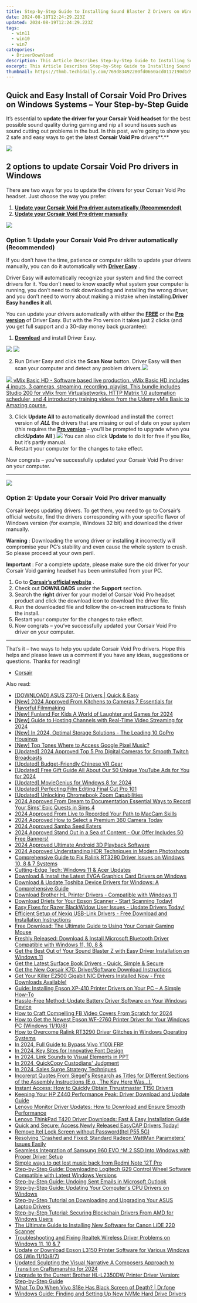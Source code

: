 ```yaml
---
title: Step-by-Step Guide to Installing Sound Blaster Z Drivers on Windows 10 PCs
date: 2024-08-18T12:24:29.223Z
updated: 2024-08-19T12:24:29.223Z
tags:
  - win11
  - win10
  - win7
categories:
  - DriverDownload
description: This Article Describes Step-by-Step Guide to Installing Sound Blaster Z Drivers on Windows 10 PCs
excerpt: This Article Describes Step-by-Step Guide to Installing Sound Blaster Z Drivers on Windows 10 PCs
thumbnail: https://thmb.techidaily.com/769d83492280fd0660acd0112190d1d990d0e4305860168c39e79719f29b2ea7.jpg
---
```


## Quick and Easy Install of Corsair Void Pro Drives on Windows Systems – Your Step-by-Step Guide

It’s essential to **update the driver for your Corsair Void headset**   for the best possible sound quality during gaming and nip all sound issues such as sound cutting out problems in the bud. In this post, we’re going to show you 2 safe and easy ways to get the latest **Corsair Void Pro**  drivers**.**

<!-- affiliate ads begin -->
<a href="https://estore.winxdvd.com/order/checkout.php?PRODS=12653808&QTY=1&AFFILIATE=108875&CART=1"><img src="https://www.winxdvd.com/affiliate/new-banner/wt-500x500.jpg" border="0"></a>
<!-- affiliate ads end -->
## 2 options to update Corsair Void Pro drivers in Windows

 There are two ways for you to update the drivers for your Corsair Void Pro headset. Just choose the way you prefer:

1. [**Update your Corsair Void Pro driver automatically (Recommended)**](https://www.drivereasy.com/knowledge/corsair-void-drivers-download-install-for-windows-easily/#O1)
2. [**Update your Corsair Void Pro driver manually**](https://tools.techidaily.com/drivereasy/download/)

<!-- affiliate ads begin -->
<a href="https://shop.systoolsgroup.com/affiliate.php?ACCOUNT=SYSTOOBY&AFFILIATE=108875&PATH=https%3A%2F%2Fwww.systoolsgroup.com%3FAFFILIATE%3D108875%26RESOURCE%3DSysTools%2BGmail%2BBackup"><img src="https://www.systoolsgroup.com/box/gmail-backup.png" border="0"></a>
<!-- affiliate ads end -->
### Option 1: Update your Corsair Void Pro driver automatically (Recommended)

 If you don’t have the time, patience or computer skills to update your drivers manually, you can do it automatically with **[Driver Easy](https://tools.techidaily.com/drivereasy/download/)**  .

 Driver Easy will automatically recognize your system and find the correct drivers for it. You don’t need to know exactly what system your computer is running, you don’t need to risk downloading and installing the wrong driver, and you don’t need to worry about making a mistake when installing.**Driver Easy handles it all.**

 You can update your drivers automatically with either the **[FREE](https://tools.techidaily.com/drivereasy/download/)**  or the **[Pro version](https://tools.techidaily.com/drivereasy/download/)**  of Driver Easy. But with the Pro version it takes just 2 clicks (and you get full support and a 30-day money back guarantee):

1. [**Download**](https://tools.techidaily.com/drivereasy/download/) and install Driver Easy.
<!-- affiliate ads begin -->
<a href="https://shop.manycam.com/order/checkout.php?PRODS=17727588&QTY=1&AFFILIATE=108875&CART=1"><img src="https://secure.avangate.com/images/merchant/8230bea7d54bcdf99cdfe85cb07313d5/mcaffbanner600x500.png" border="0"></a>
<a href="https://shop.manycam.com/order/checkout.php?PRODS=17727588&QTY=1&AFFILIATE=108875&CART=1"><img src="https://secure.avangate.com/images/merchant/8230bea7d54bcdf99cdfe85cb07313d5/Affiliates_300x250px_valentinesday.png" border="0"></a>
<!-- affiliate ads end -->
2. Run Driver Easy and click the **Scan Now** button. Driver Easy will then scan your computer and detect any problem drivers.![](https://images.drivereasy.com/wp-content/uploads/2018/12/img_5c04aae3578ee-1.jpg)
<!-- affiliate ads begin -->
<a href="https://secure.2checkout.com/order/checkout.php?PRODS=4718728&QTY=1&AFFILIATE=108875&CART=1"> <img src="https://secure.avangate.com/images/merchant/ce9a6fb2becc2d235e62b125e9260102/products/vMixCallScreenshot1-large.jpg" border="0"> vMix Basic HD - Software based live production. vMix Basic HD includes 4 inputs, 3 cameras, streaming, recording, playlist. 
This bundle includes Studio 200 for vMix from Virtualsetworks, HTTP Matrix 1.0 automation scheduler, and 4 introductory training videos from the Udemy vMix Basic to Amazing course. </a>
<!-- affiliate ads end -->
3. Click **Update All** to automatically download and install the correct version of _**ALL**_ the drivers that are missing or out of date on your system (this requires the **[Pro version](https://tools.techidaily.com/drivereasy/download/)**  – you’ll be prompted to upgrade when you click**Update All** ).![](https://images.drivereasy.com/wp-content/uploads/2018/12/img_5bfa4f05e9160.jpg) You can also click **Update**  to do it for free if you like, but it’s partly manual.
4. Restart your computer for the changes to take effect.

 Now congrats – you’ve successfully updated your Corsair Void Pro driver on your computer.

---

<!-- affiliate ads begin -->
<a href="https://secure.2checkout.com/order/checkout.php?PRODS=4620778&QTY=1&AFFILIATE=108875&CART=1"><img src="https://secure.avangate.com/images/merchant/07dd4d5a72f5740ef0f035f201951476/300__250banner.jpg" border="0"></a>
<!-- affiliate ads end -->
### Option 2: Update your Corsair Void Pro driver manually

 Corsair keeps updating drivers. To get them, you need to go to Corsair’s official website, find the drivers corresponding with your specific flavor of Windows version (for example, Windows 32 bit) and download the driver manually.

**Warning** : Downloading the wrong driver or installing it incorrectly will compromise your PC’s stability and even cause the whole system to crash. So please proceed at your own peril.

**Important** : For a complete update, please make sure the old driver for your Corsair Void gaming headset has been uninstalled from your PC.

1. Go to **[Corsair’s official website](https://tools.techidaily.com/drivereasy/download/)**  .
2. Check out **DOWNLOADS**   under the **Support**   section.
3. Search the **right**   driver for your model of Corsair Void Pro headset product and click the download icon to download the driver file.
4. Run the downloaded file and follow the on-screen instructions to finish the install.
5. Restart your computer for the changes to take effect.
6. Now congrats – you’ve successfully updated your Corsair Void Pro driver on your computer.

---

 That’s it – two ways to help you update Corsair Void Pro drivers. Hope this helps and please leave us a comment if you have any ideas, suggestions or questions. Thanks for reading!

* [Corsair](https://tools.techidaily.com/drivereasy/download/)

<ins class="adsbygoogle"
     style="display:block"
     data-ad-format="autorelaxed"
     data-ad-client="ca-pub-7571918770474297"
     data-ad-slot="1223367746"></ins>



<ins class="adsbygoogle"
     style="display:block"
     data-ad-client="ca-pub-7571918770474297"
     data-ad-slot="8358498916"
     data-ad-format="auto"
     data-full-width-responsive="true"></ins>

<span class="atpl-alsoreadstyle">Also read:</span>
<div><ul>
<li><a href="https://win-dash.techidaily.com/download-asus-z370-e-drivers-quick-and-easy/"><u>[DOWNLOAD] ASUS Z370-E Drivers | Quick & Easy</u></a></li>
<li><a href="https://fox-glue.techidaily.com/new-2024-approved-from-kitchens-to-cameras-7-essentials-for-flavorful-filmmaking/"><u>[New] 2024 Approved  From Kitchens to Cameras  7 Essentials for Flavorful Filmmaking</u></a></li>
<li><a href="https://remote-screen-capture.techidaily.com/new-funland-for-kids-a-world-of-laughter-and-games-for-2024/"><u>[New] Funland For Kids  A World of Laughter and Games for 2024</u></a></li>
<li><a href="https://discord-videos.techidaily.com/new-guide-to-hosting-channels-with-real-time-video-streaming-for-2024/"><u>[New] Guide to Hosting Channels with Real-Time Video Streaming for 2024</u></a></li>
<li><a href="https://fox-info.techidaily.com/new-in-2024-optimal-storage-solutions-the-leading-10-gopro-housings/"><u>[New] In 2024, Optimal Storage Solutions - The Leading 10 GoPro Housings</u></a></li>
<li><a href="https://some-skills.techidaily.com/new-top-tones-where-to-access-google-pixel-music/"><u>[New] Top Tones  Where to Access Google Pixel Music?</u></a></li>
<li><a href="https://digital-screen-recording.techidaily.com/updated-2024-approved-top-5-pro-digital-cameras-for-smooth-twitch-broadcasts/"><u>[Updated] 2024 Approved  Top 5 Pro Digital Cameras for Smooth Twitch Broadcasts</u></a></li>
<li><a href="https://extra-hints.techidaily.com/updated-budget-friendly-chinese-vr-gear/"><u>[Updated] Budget-Friendly Chinese VR Gear</u></a></li>
<li><a href="https://eaxpv-info.techidaily.com/updated-free-gift-guide-all-about-our-50-unique-youtube-ads-for-you-for-2024/"><u>[Updated] Free Gift Guide  All About Our 50 Unique YouTube Ads for You for 2024</u></a></li>
<li><a href="https://vp-tips.techidaily.com/updated-moviegenius-for-windows-8-for-2024/"><u>[Updated] MovieGenius for Windows 8 for 2024</u></a></li>
<li><a href="https://extra-skills.techidaily.com/updated-perfecting-film-editing-final-cut-pro-101/"><u>[Updated] Perfecting Film Editing  Final Cut Pro 101</u></a></li>
<li><a href="https://some-guidance.techidaily.com/updated-unlocking-chromebook-zoom-capabilities/"><u>[Updated] Unlocking Chromebook Zoom Capabilities</u></a></li>
<li><a href="https://visual-screen-recording.techidaily.com/2024-approved-from-dream-to-documentation-essential-ways-to-record-your-sims-epic-quests-in-sims-4/"><u>2024 Approved  From Dream to Documentation  Essential Ways to Record Your Sims' Epic Quests in Sims 4</u></a></li>
<li><a href="https://screen-activity-recording.techidaily.com/2024-approved-from-live-to-recorded-your-path-to-maccam-skills/"><u>2024 Approved  From Live to Recorded  Your Path to MacCam Skills</u></a></li>
<li><a href="https://some-techniques.techidaily.com/2024-approved-how-to-select-a-premium-360-camera-today/"><u>2024 Approved  How to Select a Premium 360 Camera Today</u></a></li>
<li><a href="https://article-knowledge.techidaily.com/2024-approved-samba-seed-eaters/"><u>2024 Approved  Samba Seed Eaters</u></a></li>
<li><a href="https://youtube-data.techidaily.com/73765555-2024-approved-stand-out-in-a-sea-of-content-our-offer-includes-50-free-banners/"><u>2024 Approved  Stand Out in a Sea of Content - Our Offer Includes 50 Free Banners!</u></a></li>
<li><a href="https://fox-friendly.techidaily.com/2024-approved-ultimate-android-3d-playback-software/"><u>2024 Approved  Ultimate Android 3D Playback Software</u></a></li>
<li><a href="https://some-approaches.techidaily.com/2024-approved-understanding-hdr-techniques-in-modern-photoshoots/"><u>2024 Approved  Understanding HDR Techniques in Modern Photoshoots</u></a></li>
<li><a href="https://win-amazing.techidaily.com/comprehensive-guide-to-fix-ralink-rt3290-driver-issues-on-windows-10-8-and-7-systems/"><u>Comprehensive Guide to Fix Ralink RT3290 Driver Issues on Windows 10, 8 & 7 Systems</u></a></li>
<li><a href="https://driver-install.techidaily.com/cutting-edge-tech-windows-11-and-acer-updates/"><u>Cutting-Edge Tech: Windows 11 & Acer Updates</u></a></li>
<li><a href="https://win-amazing.techidaily.com/download-and-install-the-latest-evga-graphics-card-drivers-on-windows/"><u>Download & Install the Latest EVGA Graphics Card Drivers on Windows</u></a></li>
<li><a href="https://win-amazing.techidaily.com/download-and-update-toshiba-device-drivers-for-windows-a-comprehensive-guide/"><u>Download & Update Toshiba Device Drivers for Windows: A Comprehensive Guide</u></a></li>
<li><a href="https://win-amazing.techidaily.com/download-brother-hl-printer-drivers-compatible-with-windows-11/"><u>Download Brother HL Printer Drivers - Compatible with Windows 11</u></a></li>
<li><a href="https://win-amazing.techidaily.com/download-driets-for-your-epson-scanner-start-scanning-today/"><u>Download Driets for Your Epson Scanner - Start Scanning Today!</u></a></li>
<li><a href="https://win-amazing.techidaily.com/1722967589641-easy-fixes-for-razer-blackwidow-user-issues-update-drivers-today/"><u>Easy Fixes for Razer BlackWidow User Issues - Update Drivers Today!</u></a></li>
<li><a href="https://win-amazing.techidaily.com/efficient-setup-of-nexiq-usb-link-drivers-free-download-and-installation-instructions/"><u>Efficient Setup of Nexiq USB-Link Drivers - Free Download and Installation Instructions</u></a></li>
<li><a href="https://win-amazing.techidaily.com/free-download-the-ultimate-guide-to-using-your-corsair-gaming-mouse/"><u>Free Download: The Ultimate Guide to Using Your Corsair Gaming Mouse</u></a></li>
<li><a href="https://win-amazing.techidaily.com/freshly-released-download-and-install-microsoft-bluetooth-driver-compatible-with-windows-11-10-8-and/"><u>Freshly Released: Download & Install Microsoft Bluetooth Driver Compatible with Windows 11, 10, 8 &</u></a></li>
<li><a href="https://win-amazing.techidaily.com/get-the-best-out-of-your-sound-blaster-z-with-easy-driver-installation-on-windows-11/"><u>Get the Best Out of Your Sound Blaster Z with Easy Driver Installation on Windows 11</u></a></li>
<li><a href="https://win-amazing.techidaily.com/1722964281141-get-the-latest-surface-book-drivers-quick-simple-and-secure/"><u>Get the Latest Surface Book Drivers - Quick, Simple & Secure</u></a></li>
<li><a href="https://win-amazing.techidaily.com/get-the-new-corsair-k70-driversoftware-download-instructions/"><u>Get the New Corsair K70: Driver/Software Download Instructions</u></a></li>
<li><a href="https://win-amazing.techidaily.com/1722978068662-get-your-killer-e2500-gigabit-nic-drivers-installed-now-free-downloads-available/"><u>Get Your Killer E2500 Gigabit NIC Drivers Installed Now - Free Downloads Available!</u></a></li>
<li><a href="https://win-amazing.techidaily.com/guide-installing-epson-xp-410-printer-drivers-on-your-pc-a-simple-how-to/"><u>Guide: Installing Epson XP-410 Printer Drivers on Your PC – A Simple How-To</u></a></li>
<li><a href="https://win-amazing.techidaily.com/hassle-free-method-update-battery-driver-software-on-your-windows-device/"><u>Hassle-Free Method: Update Battery Driver Software on Your Windows Device</u></a></li>
<li><a href="https://facebook-clips.techidaily.com/how-to-craft-compelling-fb-video-covers-from-scratch-for-2024/"><u>How to Craft Compelling FB Video Covers From Scratch for 2024</u></a></li>
<li><a href="https://win-amazing.techidaily.com/how-to-get-the-newest-epson-wf-2760-printer-driver-for-your-windows-pc-windows-11108/"><u>How to Get the Newest Epson WF-2760 Printer Driver for Your Windows PC (Windows 11/10/8)</u></a></li>
<li><a href="https://win-amazing.techidaily.com/how-to-overcome-ralink-rt3290-driver-glitches-in-windows-operating-systems/"><u>How to Overcome Ralink RT3290 Driver Glitches in Windows Operating Systems</u></a></li>
<li><a href="https://bypass-frp.techidaily.com/in-2024-full-guide-to-bypass-vivo-y100i-frp-by-drfone-android/"><u>In 2024, Full Guide to Bypass Vivo Y100i FRP</u></a></li>
<li><a href="https://extra-support.techidaily.com/in-2024-key-sites-for-innovative-font-design/"><u>In 2024, Key Sites for Innovative Font Design</u></a></li>
<li><a href="https://extra-approaches.techidaily.com/in-2024-link-sounds-to-visual-elements-in-ppt/"><u>In 2024, Link Sounds to Visual Elements in PPT</u></a></li>
<li><a href="https://visual-screen-recording.techidaily.com/in-2024-quickcopy-custodians-judgment/"><u>In 2024, QuickCopy Custodians' Judgment</u></a></li>
<li><a href="https://extra-support.techidaily.com/in-2024-sales-surge-strategy-techniques/"><u>In 2024, Sales Surge Strategy Techniques</u></a></li>
<li><a href="https://win-amazing.techidaily.com/incorerpt-quotes-from-siegels-research-as-titles-for-different-sections-of-the-assembly-instructions-eg-the-key-here-was/"><u>Incorerpt Quotes From Siegel's Research as Titles for Different Sections of the Assembly Instructions (E.g., The Key Here Was...).</u></a></li>
<li><a href="https://win-amazing.techidaily.com/instant-access-how-to-quickly-obtain-thrustmaster-t150-drivers/"><u>Instant Access: How to Quickly Obtain Thrustmaster T150 Drivers</u></a></li>
<li><a href="https://win-amazing.techidaily.com/keeping-your-hp-z440-performance-peak-driver-download-and-update-guide/"><u>Keeping Your HP Z440 Performance Peak: Driver Download and Update Guide</u></a></li>
<li><a href="https://win-amazing.techidaily.com/lenovo-monitor-driver-updates-how-to-download-and-ensure-smooth-performance/"><u>Lenovo Monitor Driver Updates: How to Download and Ensure Smooth Performance</u></a></li>
<li><a href="https://win-amazing.techidaily.com/lenovo-thinkpad-t420-driver-downloads-fast-and-easy-installation-guide/"><u>Lenovo ThinkPad T420 Driver Downloads: Fast & Easy Installation Guide</u></a></li>
<li><a href="https://win-amazing.techidaily.com/quick-and-secure-access-newly-released-easycap-drivers-today/"><u>Quick and Secure: Access Newly Released EasyCAP Drivers Today!</u></a></li>
<li><a href="https://techidaily.com/remove-itel-lock-screen-without-password-itel-p55-5g-by-drfone-android-unlock-android-unlock/"><u>Remove Itel Lock Screen without Password(Itel P55 5G)</u></a></li>
<li><a href="https://driver-error.techidaily.com/resolving-crashed-and-fixed-standard-radeon-wattman-parameters-issues-easily/"><u>Resolving 'Crashed and Fixed: Standard Radeon WattMan Parameters' Issues Easily</u></a></li>
<li><a href="https://win-amazing.techidaily.com/seamless-integration-of-samsung-960-evo-m2-ssd-into-windows-with-proper-driver-setup/"><u>Seamless Integration of Samsung 960 EVO ^M.2 SSD Into Windows with Proper Driver Setup</u></a></li>
<li><a href="https://techidaily.com/simple-ways-to-get-lost-music-back-from-redmi-note-12t-pro-by-fonelab-android-recover-music/"><u>Simple ways to get lost music back from Redmi Note 12T Pro</u></a></li>
<li><a href="https://win-amazing.techidaily.com/step-by-step-guide-downloading-logitech-g29-control-wheel-software-compatible-with-latest-windows-versions/"><u>Step-by-Step Guide: Downloading Logitech G29 Control Wheel Software Compatible with Latest Windows Versions</u></a></li>
<li><a href="https://techno-recovery.techidaily.com/step-by-step-guide-undoing-sent-emails-in-microsoft-outlook/"><u>Step-by-Step Guide: Undoing Sent Emails in Microsoft Outlook</u></a></li>
<li><a href="https://win-amazing.techidaily.com/step-by-step-guide-updating-your-computers-cpu-drivers-on-windows/"><u>Step-by-Step Guide: Updating Your Computer's CPU Drivers on Windows</u></a></li>
<li><a href="https://win-amazing.techidaily.com/step-by-step-tutorial-on-downloading-and-upgrading-your-asus-laptop-drivers/"><u>Step-by-Step Tutorial on Downloading and Upgrading Your ASUS Laptop Drivers</u></a></li>
<li><a href="https://win-amazing.techidaily.com/step-by-step-tutorial-securing-blockchain-drivers-from-amd-for-windows-users/"><u>Step-by-Step Tutorial: Securing Blockchain Drivers From AMD for Windows Users</u></a></li>
<li><a href="https://win-amazing.techidaily.com/the-ultimate-guide-to-installing-new-software-for-canon-lide-220-scanner/"><u>The Ultimate Guide to Installing New Software for Canon LiDE 220 Scanner</u></a></li>
<li><a href="https://win-amazing.techidaily.com/troubleshooting-and-fixing-realtek-wireless-driver-problems-on-windows-11-10-and-7/"><u>Troubleshooting and Fixing Realtek Wireless Driver Problems on Windows 11, 10 & 7</u></a></li>
<li><a href="https://win-amazing.techidaily.com/update-or-download-epson-l3150-printer-software-for-various-windows-os-win-111087/"><u>Update or Download Epson L3150 Printer Software for Various Windows OS (Win 11/10/8/7)</u></a></li>
<li><a href="https://voice-adjusting.techidaily.com/updated-sculpting-the-visual-narrative-a-composers-approach-to-transition-craftsmanship-for-2024/"><u>Updated Sculpting the Visual Narrative A Composers Approach to Transition Craftsmanship for 2024</u></a></li>
<li><a href="https://win-amazing.techidaily.com/upgrade-to-the-current-brother-hl-l2350dw-printer-driver-version-step-by-step-guide/"><u>Upgrade to the Current Brother HL-L2350DW Printer Driver Version: Step-by-Step Guide</u></a></li>
<li><a href="https://howto.techidaily.com/what-to-do-when-vivo-s18e-has-black-screen-of-death-drfone-by-drfone-fix-android-problems-fix-android-problems/"><u>What To Do When Vivo S18e Has Black Screen of Death? | Dr.fone</u></a></li>
<li><a href="https://win-amazing.techidaily.com/windows-guide-finding-and-setting-up-new-nvme-hard-drive-drivers/"><u>Windows Guide: Finding and Setting Up New NVMe Hard Drive Drivers</u></a></li>
</ul></div>
